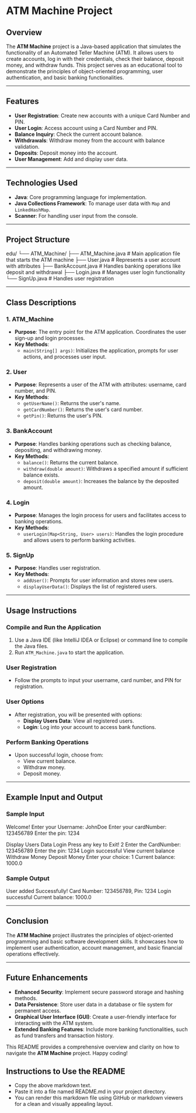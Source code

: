 # ATM Machine Project  

## Overview  

The **ATM Machine** project is a Java-based application that simulates the functionality of an Automated Teller Machine (ATM). It allows users to create accounts, log in with their credentials, check their balance, deposit money, and withdraw funds. This project serves as an educational tool to demonstrate the principles of object-oriented programming, user authentication, and basic banking functionalities.  

---  

## Features  

- **User Registration**: Create new accounts with a unique Card Number and PIN.  
- **User Login**: Access account using a Card Number and PIN.  
- **Balance Inquiry**: Check the current account balance.  
- **Withdrawals**: Withdraw money from the account with balance validation.  
- **Deposits**: Deposit money into the account.  
- **User Management**: Add and display user data.  

---  

## Technologies Used  

- **Java**: Core programming language for implementation.  
- **Java Collections Framework**: To manage user data with `Map` and `LinkedHashMap`.  
- **Scanner**: For handling user input from the console.  

---  

## Project Structure  

edu/
└── ATM_Machine/
├── ATM_Machine.java # Main application file that starts the ATM machine
├── User.java # Represents a user account with attributes
├── BankAccount.java # Handles banking operations like deposit and withdrawal
├── Login.java # Manages user login functionality
└── SignUp.java # Handles user registration

---  

## Class Descriptions  

### 1. ATM_Machine  

- **Purpose**: The entry point for the ATM application. Coordinates the user sign-up and login processes.  
- **Key Methods**:  
  - `main(String[] args)`: Initializes the application, prompts for user actions, and processes user input.  

### 2. User  

- **Purpose**: Represents a user of the ATM with attributes: username, card number, and PIN.  
- **Key Methods**:  
  - `getUserName()`: Returns the user's name.  
  - `getCardNumber()`: Returns the user's card number.  
  - `getPin()`: Returns the user's PIN.  

### 3. BankAccount  

- **Purpose**: Handles banking operations such as checking balance, depositing, and withdrawing money.  
- **Key Methods**:  
  - `balance()`: Returns the current balance.  
  - `withdraw(double amount)`: Withdraws a specified amount if sufficient balance exists.  
  - `deposit(double amount)`: Increases the balance by the deposited amount.  

### 4. Login  

- **Purpose**: Manages the login process for users and facilitates access to banking operations.  
- **Key Methods**:  
  - `userLogin(Map<String, User> users)`: Handles the login procedure and allows users to perform banking activities.  

### 5. SignUp  

- **Purpose**: Handles user registration.  
- **Key Methods**:  
  - `addUser()`: Prompts for user information and stores new users.  
  - `displayUserData()`: Displays the list of registered users.  

---  

## Usage Instructions  

### Compile and Run the Application  

1. Use a Java IDE (like IntelliJ IDEA or Eclipse) or command line to compile the Java files.  
2. Run `ATM_Machine.java` to start the application.  

### User Registration  

- Follow the prompts to input your username, card number, and PIN for registration.  

### User Options  

- After registration, you will be presented with options:  
  - **Display Users Data**: View all registered users.  
  - **Login**: Log into your account to access bank functions.  

### Perform Banking Operations  

- Upon successful login, choose from:  
  - View current balance.  
  - Withdraw money.  
  - Deposit money.  

---  

## Example Input and Output  

### Sample Input  

Welcome!
Enter your Username: JohnDoe
Enter your cardNumber: 123456789
Enter the pin: 1234

Display Users Data
Login
Press any key to Exit!
2
Enter the CardNumber: 123456789
Enter the pin: 1234
Login successful
View current balance
Withdraw Money
Deposit Money
Enter your choice: 1
Current balance: 1000.0

### Sample Output  

User added Successfully!
Card Number: 123456789, Pin: 1234
Login successful
Current balance: 1000.0

---  

## Conclusion  

The **ATM Machine** project illustrates the principles of object-oriented programming and basic software development skills. It showcases how to implement user authentication, account management, and basic financial operations effectively.  

---  

## Future Enhancements  

- **Enhanced Security**: Implement secure password storage and hashing methods.  
- **Data Persistence**: Store user data in a database or file system for permanent access.  
- **Graphical User Interface (GUI)**: Create a user-friendly interface for interacting with the ATM system.  
- **Extended Banking Features**: Include more banking functionalities, such as fund transfers and transaction history.  

This README provides a comprehensive overview and clarity on how to navigate the **ATM Machine** project. Happy coding!  

## Instructions to Use the README

- Copy the above markdown text.
- Paste it into a file named README.md in your project directory.
- You can render this markdown file using GitHub or markdown viewers for a clean and visually appealing layout.
